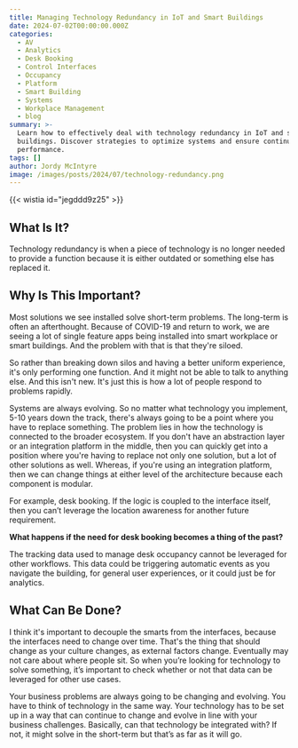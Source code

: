 ```yaml
---
title: Managing Technology Redundancy in IoT and Smart Buildings
date: 2024-07-02T00:00:00.000Z
categories:
  - AV
  - Analytics
  - Desk Booking
  - Control Interfaces
  - Occupancy
  - Platform
  - Smart Building
  - Systems
  - Workplace Management
  - blog
summary: >-
  Learn how to effectively deal with technology redundancy in IoT and smart
  buildings. Discover strategies to optimize systems and ensure continuous
  performance.
tags: []
author: Jordy McIntyre
image: /images/posts/2024/07/technology-redundancy.png
---
```

‍{{< wistia id="jegddd9z25" >}}

What Is It?
-----------

Technology redundancy is when a piece of technology is no longer needed to provide a function because it is either outdated or something else has replaced it.

Why Is This Important?
----------------------

Most solutions we see installed solve short-term problems. The long-term is often an afterthought. Because of COVID-19 and return to work, we are seeing a lot of single feature apps being installed into smart workplace or smart buildings. And the problem with that is that they're siloed.

So rather than breaking down silos and having a better uniform experience, it's only performing one function. And it might not be able to talk to anything else. And this isn't new. It's just this is how a lot of people respond to problems rapidly.

Systems are always evolving. So no matter what technology you implement, 5-10 years down the track, there's always going to be a point where you have to replace something. The problem lies in how the technology is connected to the broader ecosystem. If you don't have an abstraction layer or an integration platform in the middle, then you can quickly get into a position where you're having to replace not only one solution, but a lot of other solutions as well. Whereas, if you're using an integration platform, then we can change things at either level of the architecture because each component is modular.

For example, desk booking. If the logic is coupled to the interface itself, then you can’t leverage the location awareness for another future requirement.

**What happens if the need for desk booking becomes a thing of the past?**

The tracking data used to manage desk occupancy cannot be leveraged for other workflows. This data could be triggering automatic events as you navigate the building, for general user experiences, or it could just be for analytics.

What Can Be Done?
-----------------

I think it's important to decouple the smarts from the interfaces, because the interfaces need to change over time. That's the thing that should change as your culture changes, as external factors change. Eventually may not care about where people sit. So when you’re looking for technology to solve something, it’s important to check whether or not that data can be leveraged for other use cases.

Your business problems are always going to be changing and evolving. You have to think of technology in the same way. Your technology has to be set up in a way that can continue to change and evolve in line with your business challenges. Basically, can that technology be integrated with? If not, it might solve in the short-term but that’s as far as it will go.
